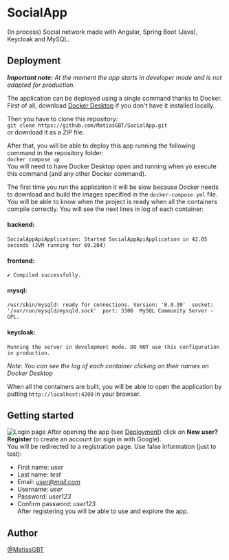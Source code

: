# SocialApp
(In process) Social network made with Angular, Spring Boot (Java), Keycloak and MySQL.
## Deployment
***Important note:** At the moment the app starts in developer mode and is not adapted for production.*  

The application can be deployed using a single command thanks to Docker.  
First of all, download [Docker Desktop](https://www.docker.com/products/docker-desktop/) if you don't have it installed locally. 

Then you have to clone this repository:  
`git clone https://github.com/MatiasGBT/SocialApp.git`  
or download it as a ZIP file.

After that, you will be able to deploy this app running the following command in
the repository folder:  
`docker compose up`  
You will need to have Docker Desktop open and running when yo execute this command (and any other Docker command).


The first time you run the application it will be slow because Docker needs to download and build the images specified in the `docker-compose.yml` file.  
You will be able to know when the project is ready when all the containers compile correctly. You will see the next lines in log of each container:
#### backend:  
`SocialAppApiApplication: Started SocialAppApiApplication in 42.05 seconds (JVM running for 69.204)`
#### frontend:  
`✔ Compiled successfully.`
#### mysql:  
`/usr/sbin/mysqld: ready for connections. Version: '8.0.30'  socket: '/var/run/mysqld/mysqld.sock'  port: 3306  MySQL Community Server - GPL.`
#### keycloak:  
`Running the server in development mode. DO NOT use this configuration in production.`  

*Note: You can see the log of each container clicking on their names on Docker Desktop*

When all the containers are built, you will be able to open the application by putting `http://localhost:4200` in your browser.
## Getting started
![Login page](https://i.imgur.com/xsfxohn.png)
After opening the app (see [Deployment](#deployment)) click on **New user? Register** to create an account (or sign in with Google).  
You will be redirected to a registration page. Use false information (just to test):
- First name: *user*
- Last name: *test*
- Email: *user@mail.com*
- Username: *user*
- Password: *user123*
- Confirm password: *user123*  
After registering you will be able to use and explore the app.
## Author

[@MatiasGBT](https://github.com/MatiasGBT)


